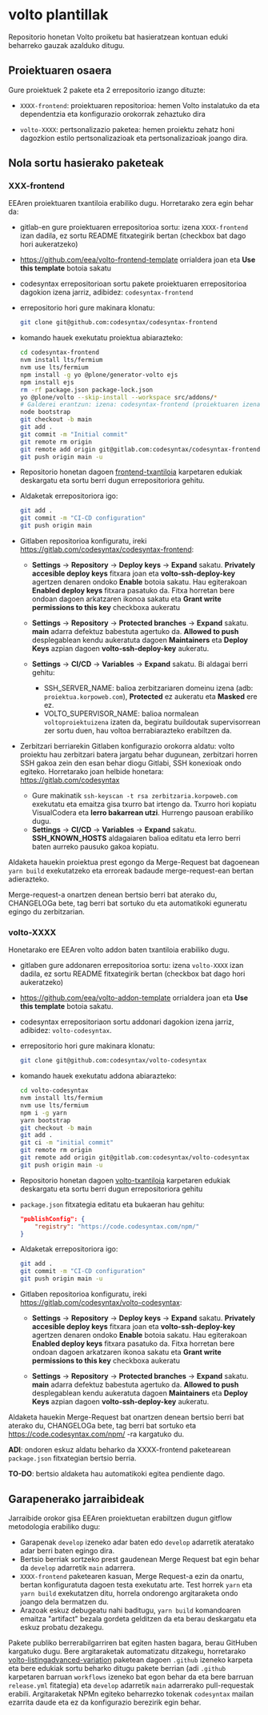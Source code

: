 # volto plantillak

Repositorio honetan Volto proiketu bat hasieratzean kontuan eduki beharreko gauzak azalduko ditugu.

## Proiektuaren osaera

Gure proiektuek 2 pakete eta 2 errepositorio izango dituzte:

* `XXXX-frontend`: proiektuaren repositorioa: hemen Volto instalatuko da eta dependentzia eta konfigurazio orokorrak zehaztuko dira

* `volto-XXXX`: pertsonalizazio paketea: hemen proiektu zehatz honi dagozkion estilo pertsonalizazioak eta pertsonalizazioak joango dira.
    
## Nola sortu hasierako paketeak

### XXX-frontend

EEAren proiektuaren txantiloia erabiliko dugu. Horretarako zera egin behar da:

* gitlab-en gure proiektuaren errepositorioa sortu: izena `XXXX-frontend` izan dadila, ez sortu README fitxategirik bertan (checkbox bat dago hori aukeratzeko)
* https://github.com/eea/volto-frontend-template orrialdera joan eta **Use this template** botoia sakatu
* codesyntax errepositorioan sortu pakete proiektuaren errepositorioa dagokion izena jarriz, adibidez: `codesyntax-frontend`
* errepositorio hori gure makinara klonatu:
    ```bash
    git clone git@github.com:codesyntax/codesyntax-frontend
    ```
* komando hauek exekutatu proiektua abiarazteko:
    ```bash
    cd codesyntax-frontend
    nvm install lts/fermium
    nvm use lts/fermium        
    npm install -g yo @plone/generator-volto ejs
    npm install ejs
    rm -rf package.json package-lock.json
    yo @plone/volto --skip-install --workspace src/addons/* 
    # Galderei erantzun: izena: codesyntax-frontend (proiektuaren izena) eta addons: false
    node bootstrap
    git checkout -b main
    git add .
    git commit -m "Initial commit"
    git remote rm origin
    git remote add origin git@gitlab.com:codesyntax/codesyntax-frontend
    git push origin main -u
    ```
* Repositorio honetan dagoen [frontend-txantiloia](frontend-txantiloia) karpetaren edukiak deskargatu eta sortu berri dugun errepositoriora gehitu.

* Aldaketak errepositoriora igo:
    ```bash
    git add .
    git commit -m "CI-CD configuration"
    git push origin main
    ```
* Gitlaben repositorioa konfiguratu, ireki https://gitlab.com/codesyntax/codesyntax-frontend:    
    * **Settings** -> **Repository** -> **Deploy keys** -> **Expand** sakatu. **Privately accesible deploy keys** fitxara joan eta **volto-ssh-deploy-key** agertzen denaren ondoko **Enable** botoia sakatu. Hau egiterakoan **Enabled deploy keys** fitxara pasatuko da. Fitxa horretan bere ondoan dagoen arkatzaren ikonoa sakatu eta **Grant write permissions to this key** checkboxa aukeratu
    
    * **Settings** -> **Repository** -> **Protected branches** -> **Expand** sakatu. **main** adarra defektuz babestuta agertuko da. **Allowed to push** desplegablean kendu aukeratuta dagoen **Maintainers** eta **Deploy Keys** azpian dagoen **volto-ssh-deploy-key** aukeratu.
    
    * **Settings** -> **CI/CD** -> **Variables** -> **Expand** sakatu. Bi aldagai berri gehitu:
        * SSH_SERVER_NAME: balioa zerbitzariaren domeinu izena (adb: `proiektua.korpoweb.com`), **Protected** ez aukeratu eta **Masked** ere ez.
        * VOLTO_SUPERVISOR_NAME: balioa normalean `voltoproiektuizena` izaten da, begiratu buildoutak supervisorrean zer sortu duen, hau voltoa berrabiarazteko erabiltzen da.
        
* Zerbitzari berriarekin Gitlaben konfigurazio orokorra aldatu: volto proiektu hau zerbitzari batera jargatu behar dugunean, zerbitzari horren SSH gakoa zein den esan behar diogu Gitlabi, SSH konexioak ondo egiteko. Horretarako joan helbide honetara: https://gitlab.com/codesyntax
    * Gure makinatik `ssh-keyscan -t rsa zerbitzaria.korpoweb.com` exekutatu eta emaitza gisa txurro bat irtengo da. Txurro hori kopiatu VisualCodera eta **lerro bakarrean utzi**. Hurrengo pausoan erabiliko dugu.
    * **Settings** -> **CI/CD** -> **Variables** -> **Expand** sakatu. **SSH_KNOWN_HOSTS** aldagaiaren balioa editatu eta lerro berri baten aurreko pausuko gakoa kopiatu.

    
Aldaketa hauekin proiektua prest egongo da Merge-Request bat dagoenean `yarn build` exekutatzeko eta erroreak badaude merge-request-ean bertan adierazteko.

Merge-request-a onartzen denean bertsio berri bat aterako du, CHANGELOGa bete, tag berri bat sortuko du eta automatikoki eguneratu egingo du zerbitzarian.


### volto-XXXX

Honetarako ere EEAren volto addon baten txantiloia erabiliko dugu.

* gitlaben gure addonaren errepositorioa sortu: izena `volto-XXXX` izan dadila, ez sortu README fitxategirik bertan (checkbox bat dago hori aukeratzeko)

* https://github.com/eea/volto-addon-template orrialdera joan eta **Use this template** botoia sakatu.

* codesyntax errepositoriaon sortu addonari dagokion izena jarriz, adibidez: `volto-codesyntax`.

* errepositorio hori gure makinara klonatu:
    ```bash
    git clone git@github.com:codesyntax/volto-codesyntax
    ```
* komando hauek exekutatu addona abiarazteko:
    ```bash
    cd volto-codesyntax
    nvm install lts/fermium
    nvm use lts/fermium
    npm i -g yarn
    yarn bootstrap
    git checkout -b main
    git add .
    git ci -m "initial commit"
    git remote rm origin
    git remote add origin git@gitlab.com:codesyntax/volto-codesyntax
    git push origin main -u
    ```

* Repositorio honetan dagoen [volto-txantiloia](volto-txantiloia) karpetaren edukiak deskargatu eta sortu berri dugun errepositoriora gehitu

* `package.json` fitxategia editatu eta bukaeran hau gehitu:
    ```json
  "publishConfig": {
        "registry": "https://code.codesyntax.com/npm/"
  }
  ```

* Aldaketak errepositoriora igo:
    ```bash
    git add .
    git commit -m "CI-CD configuration"
    git push origin main -u
    ```
* Gitlaben repositorioa konfiguratu, ireki https://gitlab.com/codesyntax/volto-codesyntax:    
    * **Settings** -> **Repository** -> **Deploy keys** -> **Expand** sakatu. **Privately accesible deploy keys** fitxara joan eta **volto-ssh-deploy-key** agertzen denaren ondoko **Enable** botoia sakatu. Hau egiterakoan **Enabled deploy keys** fitxara pasatuko da. Fitxa horretan bere ondoan dagoen arkatzaren ikonoa sakatu eta **Grant write permissions to this key** checkboxa aukeratu
    
    * **Settings** -> **Repository** -> **Protected branches** -> **Expand** sakatu. **main** adarra defektuz babestuta agertuko da. **Allowed to push** desplegablean kendu aukeratuta dagoen **Maintainers** eta **Deploy Keys** azpian dagoen **volto-ssh-deploy-key** aukeratu.
    
Aldaketa hauekin Merge-Request bat onartzen denean bertsio berri bat aterako du, CHANGELOGa bete, tag berri bat sortuko eta https://code.codesyntax.com/npm/ -ra kargatuko du.    

**ADI**: ondoren eskuz aldatu beharko da XXXX-frontend paketearean `package.json` fitxategian bertsio berria.

**TO-DO**: bertsio aldaketa hau automatikoki egitea pendiente dago.

## Garapenerako jarraibideak

Jarraibide orokor gisa EEAren proiektuetan erabiltzen dugun gitflow metodologia erabiliko dugu:

- Garapenak `develop` izeneko adar baten edo `develop` adarretik ateratako adar berri baten egingo dira.
- Bertsio berriak sortzeko prest gaudenean Merge Request bat egin behar da `develop` adarretik `main` adarrera.
- `XXXX-frontend` paketearen kasuan, Merge Request-a ezin da onartu, bertan konfiguratuta dagoen testa exekutatu arte. Test horrek `yarn` eta `yarn build` exekutatzen ditu, horrela ondorengo argitaraketa ondo joango dela bermatzen du.
- Arazoak eskuz debugeatu nahi baditugu, `yarn build` komandoaren emaitza "artifact" bezala gordeta gelditzen da eta berau deskargatu eta eskuz probatu dezakegu.

Pakete publiko berrerabilgarriren bat egiten hasten bagara, berau GitHuben kargatuko dugu. Bere argitaraketak automatizatu ditzakegu, horretarako [volto-listingadvanced-variation](https://github.com/codesyntax/volto-listingadvanced-variation) paketean dagoen `.github` izeneko karpeta eta bere edukiak sortu beharko ditugu pakete berrian (adi `.github` karpetaren barruan `workflows` izeneko bat egon behar da eta bere barruan `release.yml` fitategia) eta `develop` adarretik `main` adarrerako pull-requestak erabili. Argitaraketak NPMn egiteko beharrezko tokenak `codesyntax` mailan ezarrita daude eta ez da konfigurazio berezirik egin behar.

